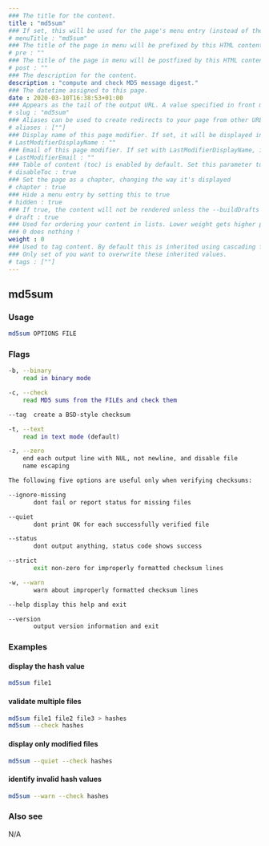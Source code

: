 ```yaml
---
### The title for the content.
title : "md5sum"
### If set, this will be used for the page's menu entry (instead of the `title` attribute)
# menuTitle : "md5sum"
### The title of the page in menu will be prefixed by this HTML content
# pre : ""
### The title of the page in menu will be postfixed by this HTML content
# post : ""
### The description for the content.
description : "compute and check MD5 message digest."
### The datetime assigned to this page.
date : 2020-03-10T16:38:53+01:00
### Appears as the tail of the output URL. A value specified in front matter will override the segment of the URL based on the filename.
# slug : "md5sum"
### Aliases can be used to create redirects to your page from other URLs.
# aliases : [""]
### Display name of this page modifier. If set, it will be displayed in the footer.
# LastModifierDisplayName : ""
### Email of this page modifier. If set with LastModifierDisplayName, it will be displayed in the footer
# LastModifierEmail : ""
### Table of content (toc) is enabled by default. Set this parameter to true to disable it.
# disableToc : true
### Set the page as a chapter, changing the way it's displayed
# chapter : true
### Hide a menu entry by setting this to true
# hidden : true
### If true, the content will not be rendered unless the --buildDrafts flag is passed to the hugo command.
# draft : true
### Used for ordering your content in lists. Lower weight gets higher precedence. So content with lower weight will come first.
### 0 does nothing !
weight : 0
### Used to tag content. By default this is inherited using cascading from _index.md files
### Only set of you want to overwrite these inherited values.
# tags : [""]
---
```


## md5sum

### Usage

```bash
md5sum OPTIONS FILE
```

### Flags

```bash
-b, --binary
    read in binary mode

-c, --check
    read MD5 sums from the FILEs and check them

--tag  create a BSD-style checksum

-t, --text
    read in text mode (default)

-z, --zero
    end each output line with NUL, not newline, and disable file
    name escaping

The following five options are useful only when verifying checksums:

--ignore-missing
       dont fail or report status for missing files

--quiet
       dont print OK for each successfully verified file

--status
       dont output anything, status code shows success

--strict
       exit non-zero for improperly formatted checksum lines

-w, --warn
       warn about improperly formatted checksum lines

--help display this help and exit

--version
       output version information and exit
```

### Examples

#### display the hash value

```bash
md5sum file1
```

#### validate multiple files

```bash
md5sum file1 file2 file3 > hashes
md5sum --check hashes
```

#### display only modified files

```bash
md5sum --quiet --check hashes
```

#### identify invalid hash values

```bash
md5sum --warn --check hashes
```

### Also see

N/A
